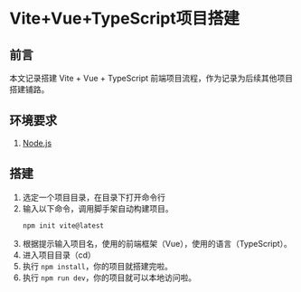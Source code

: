 # Vite+Vue+TypeScript项目搭建

## 前言

本文记录搭建 Vite + Vue + TypeScript 前端项目流程，作为记录为后续其他项目搭建铺路。

## 环境要求

1. [Node.js](https://nodejs.org)

## 搭建

1. 选定一个项目目录，在目录下打开命令行
2. 输入以下命令，调用脚手架自动构建项目。
   ```shell
   npm init vite@latest
   ```
3. 根据提示输入项目名，使用的前端框架（Vue），使用的语言（TypeScript）。
4. 进入项目目录（cd）
5. 执行 `npm install`，你的项目就搭建完啦。
6. 执行 `npm run dev`，你的项目就可以本地访问啦。
   